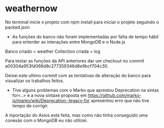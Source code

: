 # weathernow

No terminal inicie o projeto com npm install para iniciar o projeto seguindo o packed.json

 - As funções do banco não foram implementadas por falta de tempo hábil para enterder as interações entre MongoDB e o Node.js
  
Banco criado = weather
Collection criada = log

Para testar as funções da API anteriores dar um checkout no commit a00304a953fd066d8c277359346d8e9bcf704c30.

Deixei este ultimo commit com as tentativas de alteração do banco para visualizar os trabalhos feitos.
  - Tive alguns problemas com o Marko que aprestou Deprecation na sintax for<..>  e a nova sintaxe proposta em 
  https://github.com/marko-js/marko/wiki/Deprecation:-legacy-for  apresentou erro que não tive tempo de corrigir.
  
A inportação do Axios está feita, mas como não tinha conseguido uma conexão com o MongoDB eu não utilizei.
